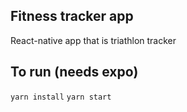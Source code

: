## Fitness tracker app
React-native app that is triathlon tracker 

## To run (needs expo)
`yarn install`
`yarn start`
